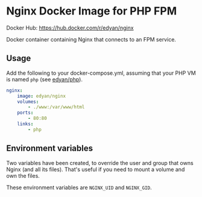 # Nginx Docker Image for PHP FPM
Docker Hub: https://hub.docker.com/r/edyan/nginx

Docker container containing Nginx that connects to an FPM service.

## Usage
Add the following to your docker-compose.yml, assuming that your PHP VM is named `php` (see  [edyan/php](https://github.com/edyan/docker-php)).

```yaml
nginx:
    image: edyan/nginx
    volumes:
        - ./www:/var/www/html
    ports:
        - 80:80
    links:
        - php
```


## Environment variables
Two variables have been created, to override the user and group that owns Nginx (and all its files).
That's useful if you need to mount a volume and own the files.

These environment variables are `NGINX_UID` and `NGINX_GID`.
